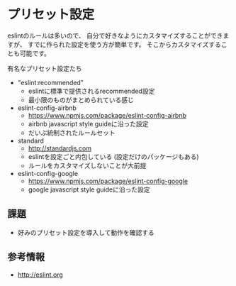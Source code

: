 # プリセット設定

eslintのルールは多いので、
自分で好きなようにカスタマイズすることができますが、
すでに作られた設定を使う方が簡単です。
そこからカスタマイズすることも可能です。

有名なプリセット設定たち

- "eslint:recommended"
  - eslintに標準で提供されるrecommended設定
  - 最小限のものがまとめられている感じ
- eslint-config-airbnb
  - https://www.npmjs.com/package/eslint-config-airbnb
  - airbnb javascript style guideに沿った設定
  - だいぶ統制されたルールセット
- standard
  - http://standardjs.com
  - eslintを設定ごと内包している (設定だけのパッケージもある)
  - ルールをカスタマイズしないことが大前提
- eslint-config-google
  - https://www.npmjs.com/package/eslint-config-google
  - google javascript style guideに沿った設定

## 課題

- 好みのプリセット設定を導入して動作を確認する

## 参考情報

- http://eslint.org
